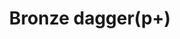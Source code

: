 ---
layout: item
title: Bronze dagger(p+)
item-id: 5670
datatable: true
id: 5670
name: "Bronze dagger(p+)"
members: true
lowalch: 4
highalch: 6
examine: "This dagger is poisoned."
monsters:
  - id: 1834
    name: "Gorak"
    members: true
    combat_level: 145
    wiki_url: "https://oldschool.runescape.wiki/w/Gorak#Level_145"
    drops:
      - quantity: "1"
        rarity: 0.015625
    image: "https://oldschool.runescape.wiki/images/thumb/7/7d/Gorak.png/1200px-Gorak.png?4657a"
  - id: 3141
    name: "Gorak"
    members: true
    combat_level: 149
    wiki_url: "https://oldschool.runescape.wiki/w/Gorak#Level_149"
    drops:
      - quantity: "1"
        rarity: 0.015625
    image: "https://oldschool.runescape.wiki/images/thumb/7/7d/Gorak.png/1200px-Gorak.png?4657a"
---
